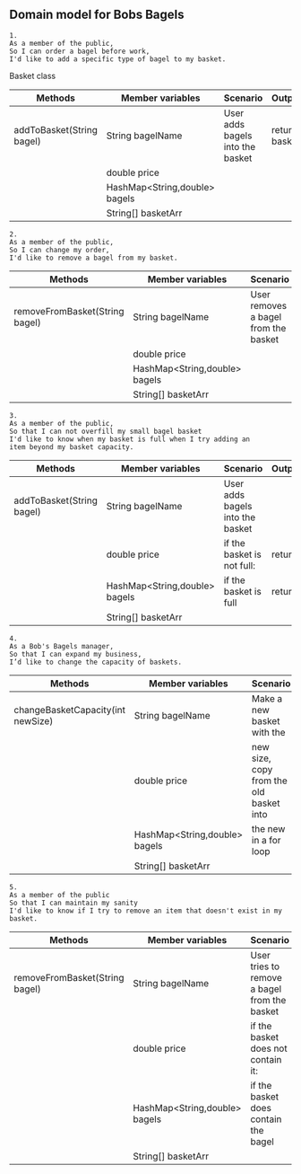 ## Domain model for Bobs Bagels

```
1.
As a member of the public,
So I can order a bagel before work,
I'd like to add a specific type of bagel to my basket.
```
Basket class

| Methods                   | Member variables              | Scenario                         | Output/result    |
|---------------------------|-------------------------------|----------------------------------|------------------|
| addToBasket(String bagel) | String bagelName              | User adds bagels into the basket | return basketArr |
|                           | double price                  |                                  |                  |
|                           | HashMap<String,double> bagels |                                  |                  |
|                           | String[] basketArr            |                                  |                  |

```
2.
As a member of the public,
So I can change my order,
I'd like to remove a bagel from my basket.
```

| Methods                        | Member variables              | Scenario                             | Output/result    |
|--------------------------------|-------------------------------|--------------------------------------|------------------|
| removeFromBasket(String bagel) | String bagelName              | User removes a bagel from the basket | return basketArr |
|                                | double price                  |                                      |                  |
|                                | HashMap<String,double> bagels |                                      |                  |
|                                | String[] basketArr            |                                      |                  |

```
3.
As a member of the public,
So that I can not overfill my small bagel basket
I'd like to know when my basket is full when I try adding an
item beyond my basket capacity.
```

| Methods                   | Member variables              | Scenario                         | Output/result |
|---------------------------|-------------------------------|----------------------------------|---------------|
| addToBasket(String bagel) | String bagelName              | User adds bagels into the basket |               |
|                           | double price                  | if the basket is not full:       | return true   |
|                           | HashMap<String,double> bagels | if the basket is full            | return false  |
|                           | String[] basketArr            |                                  |               |

```
4.
As a Bob's Bagels manager,
So that I can expand my business,
I’d like to change the capacity of baskets.
```

| Methods                           | Member variables              | Scenario                                | Output/result       |
|-----------------------------------|-------------------------------|-----------------------------------------|---------------------|
| changeBasketCapacity(int newSize) | String bagelName              | Make a new basket with the              |                     |
|                                   | double price                  | new size, copy from the old basket into |                     |
|                                   | HashMap<String,double> bagels | the new in a for loop                   | return confirmation |
|                                   | String[] basketArr            |                                         |                     |

```
5.
As a member of the public
So that I can maintain my sanity
I'd like to know if I try to remove an item that doesn't exist in my basket.
```

| Methods                        | Member variables              | Scenario                                     | Output/result |
|--------------------------------|-------------------------------|----------------------------------------------|---------------|
| removeFromBasket(String bagel) | String bagelName              | User tries to remove a bagel from the basket |               |
|                                | double price                  | if the basket does not contain it:           | return false  |
|                                | HashMap<String,double> bagels | if the basket does contain the bagel         | return basket |
|                                | String[] basketArr            |                                              |               |
